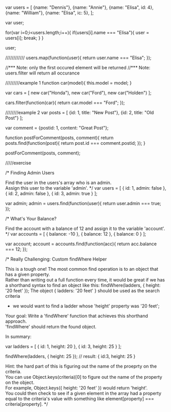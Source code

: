var users = [
	{name: "Dennis"},
	{name: "Annie"},
	{name: "Elisa", id: 4},
	{name: "William"},
	{name: "Elisa", ic: 5},
];

var user;

for(var i=0;i<users.length;i++){
	if(users[i].name === "Elisa"){
		user = users[i];
		break;
	}
}

user;

////////////
users.map(function(user){
	return user.name === "Elisa";
});

//*** Note: only the first occured element will be returned
//*** Note: users.filter will return all occurance


/////////example 1
function car(model){
	this.model = model;
}

var cars = [
	new car("Honda"),
	new car("Ford"),
	new car("Holden")
];

cars.filter(function(car){
	return car.model === "Ford";
});

////////example 2
var posts = [
	{id: 1, title: "New Post"},
	{id: 2, title: "Old Post"}
];

var comment = {postid: 1, content: "Great Post"};

function postForComment(posts, comment){
	return posts.find(function(post){
		return post.id === comment.postid;
	});
}

postForComment(posts, comment);

/////exercise

/*
Finding Admin Users

Find the user in the users's array who is an admin.  
Assign this user to the variable 'admin'.
*/
var users = [
  { id: 1, admin: false },
  { id: 2, admin: false },
  { id: 3, admin: true }
];

var admin;
admin = users.find(function(user){
    return user.admin === true;
});

/*
What's Your Balance?

Find the account with a balance of 12 and assign it to the variable 'account'.
*/
var accounts = [
  { balance: -10 },
  { balance: 12 },
  { balance: 0 }
];

var account;
account = accounts.find(function(acc){
    return acc.balance === 12;
});

/*
Really Challenging: Custom findWhere Helper

This is a tough one!  The most common find operation is to an object that has a given property.  
Rather than writing out a full function every time, 
it would be great if we has a shorthand syntax to find an object like this:
findWhere(ladders, { height: '20 feet' });
The object { ladders: '20 feet' } should be used as the search criteria 
- we would want to find a ladder whose 'height' property was '20 feet';


Your goal: Write a 'findWhere' function that achieves this shorthand approach.  
'findWhere' should return the found object.

In summary:

var ladders = [
  { id: 1, height: 20 },
  { id: 3, height: 25 }
];

findWhere(ladders, { height: 25 }); // result: { id:3, height: 25 }

Hint: the hard part of this is figuring out the name of the proeprty on the criteria.  
You can use Object.keys(criteria)[0] to figure out the name of the property on the object.  
For example, Object.keys({ height: '20 feet' }) would return 'height'.  
You could then check to see if a given element in the array had a property equal to 
the criteria's value with something like element[property] === criteria[property].
*/

